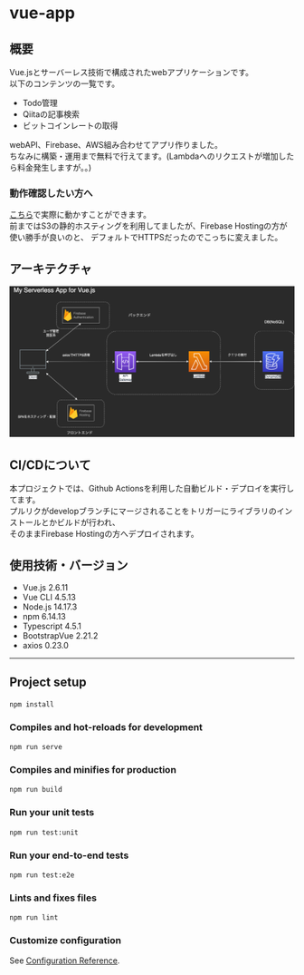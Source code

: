 # vue-app

## 概要
Vue.jsとサーバーレス技術で構成されたwebアプリケーションです。<br/>
以下のコンテンツの一覧です。

- Todo管理
- Qiitaの記事検索
- ビットコインレートの取得

webAPI、Firebase、AWS組み合わせてアプリ作りました。<br/>
ちなみに構築・運用まで無料で行えてます。(Lambdaへのリクエストが増加したら料金発生しますが。。)

### 動作確認したい方へ
[こちら](https://fir-project-b00d3.web.app/)で実際に動かすことができます。<br/>
前まではS3の静的ホスティングを利用してましたが、Firebase Hostingの方が使い勝手が良いのと、
デフォルトでHTTPSだったのでこっちに変えました。

## アーキテクチャ
![インフラ設計](/doc/img/serverless_app_infra_design.drawio.png)

## CI/CDについて
本プロジェクトでは、Github Actionsを利用した自動ビルド・デプロイを実行してます。<br>
プルリクがdevelopブランチにマージされることをトリガーにライブラリのインストールとかビルドが行われ、<br>
そのままFirebase Hostingの方へデプロイされます。

## 使用技術・バージョン
- Vue.js 2.6.11
- Vue CLI 4.5.13
- Node.js 14.17.3
- npm 6.14.13
- Typescript 4.5.1
- BootstrapVue 2.21.2
- axios 0.23.0

---------------------------------------

## Project setup
```
npm install
```

### Compiles and hot-reloads for development
```
npm run serve
```

### Compiles and minifies for production
```
npm run build
```

### Run your unit tests
```
npm run test:unit
```

### Run your end-to-end tests
```
npm run test:e2e
```

### Lints and fixes files
```
npm run lint
```

### Customize configuration
See [Configuration Reference](https://cli.vuejs.org/config/).
